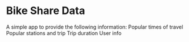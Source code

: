 # Bike Share Data

A simple app to provide the following information:
    Popular times of travel
    Popular stations and trip
    Trip duration
    User info